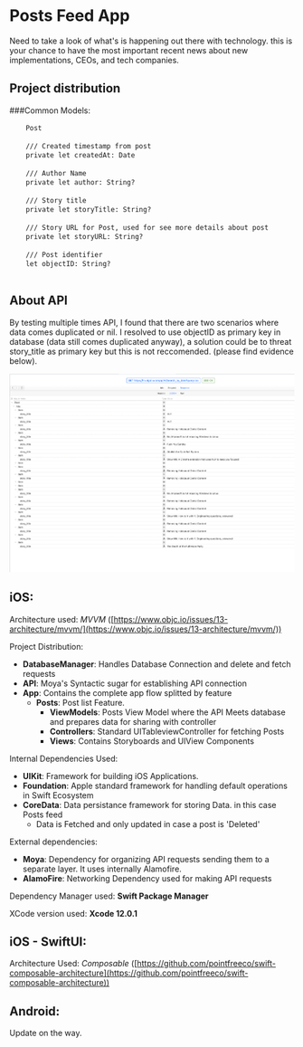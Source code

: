 # Posts Feed App

Need to take a look of what's is happening out there with technology. this is your chance to have the most important  recent news about new implementations, CEOs, and tech companies.

## Project distribution

###Common Models:

```
	Post

    /// Created timestamp from post
    private let createdAt: Date
    
    /// Author Name
    private let author: String?
    
    /// Story title
    private let storyTitle: String?
    
    /// Story URL for Post, used for see more details about post
    private let storyURL: String?
    
    /// Post identifier
    let objectID: String?
	
```

About API
-

By testing multiple times API, I found that there are two scenarios where data comes duplicated or nil. I resolved to use objectID as primary key in database (data still comes duplicated anyway), a solution could be to threat story_title as primary key but this is not reccomended. (please find evidence below).

![GitHub Logo](Duplicates_Evidence.jpg)


iOS: 
-

Architecture used: *MVVM* ([https://www.objc.io/issues/13-architecture/mvvm/](https://www.objc.io/issues/13-architecture/mvvm/))

Project Distribution:

- **DatabaseManager**: Handles Database Connection and delete and fetch requests
- **API**: Moya's Syntactic sugar for establishing API connection
- **App**: Contains the complete app flow splitted by feature
	- **Posts**: Post list Feature.
		- **ViewModels**: Posts View Model where the API Meets database and prepares data for sharing with controller
		- **Controllers**: Standard UITableviewController for fetching Posts
		- **Views**: Contains Storyboards and UIView Components

		
Internal Dependencies Used:

- **UIKit**: Framework for building iOS Applications.
- **Foundation**: Apple standard framework for handling default operations in Swift Ecosystem
- **CoreData**: Data persistance framework for storing Data. in this case Posts feed
	- Data is Fetched and only updated in case a post is 'Deleted'

External dependencies:
- **Moya**: Dependency for organizing API requests sending them to a separate layer. It uses internally Alamofire.
- **AlamoFire**: Networking Dependency used for making API requests


Dependency Manager used: **Swift Package Manager**

XCode version used: **Xcode 12.0.1**

iOS - SwiftUI:
-
Architecture Used: *Composable* ([https://github.com/pointfreeco/swift-composable-architecture](https://github.com/pointfreeco/swift-composable-architecture))


Android:
-
Update on the way.
